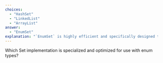 ```yaml
---
choices:
  - "HashSet"
  - "LinkedList"
  - "ArrayList"
answer:
  - "EnumSet"
explanation: "`EnumSet` is highly efficient and specifically designed to store elements of enum types."
---
```

Which Set implementation is specialized and optimized for use with enum types?